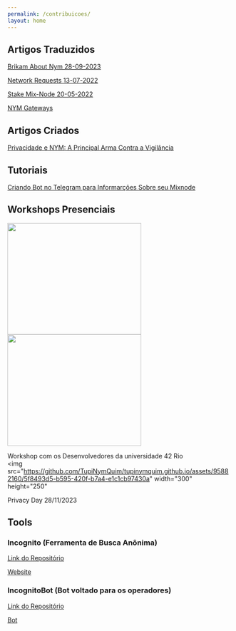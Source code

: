 ```yaml
---
permalink: /contribuicoes/
layout: home
---
```


## Artigos Traduzidos

[Brikam About Nym 28-09-2023](https://tupinymquim.github.io/brikam-about-nym)

[Network Requests 13-07-2022](https://tupinymquim.github.io/network-requests)

[Stake Mix-Node 20-05-2022](https://tupinymquim.github.io/mix-node)

[NYM Gateways](https://medium.com/@nymportugues/nym-gateways-port%C3%B5es-%C3%A0-privacidade-add5ebf541c5)

## Artigos Criados

[Privacidade e NYM: A Principal Arma Contra a Vigilância](https://vitorsantanna.medium.com/privacidade-e-nym-a-principal-arma-contra-a-vigil%C3%A2ncia-d281ced6f3a6)

## Tutoriais

[Criando Bot no Telegram para Informarções Sobre seu Mixnode](https://vitorsantanna.hashnode.dev/criando-um-bot-do-telegram-para-mostrar-as-informacoes-sobre-seu-mixnode)

## Workshops Presenciais
<img src="https://github.com/TupiNymQuim/tupinymquim.github.io/assets/95882160/f2fd2bc7-3f6c-49e8-83e4-3c99f90aa4e0" width="300" height="250"/>
<img src="https://github.com/TupiNymQuim/tupinymquim.github.io/assets/95882160/feb04192-b947-456f-b3ae-46bf987f56d7" width="300" height="250"/>


Workshop com os Desenvolvedores da universidade 42 Rio
<br>
<img src="https://github.com/TupiNymQuim/tupinymquim.github.io/assets/95882160/5f8493d5-b595-420f-b7a4-e1c1cb97430a" width="300" height="250"</img>
<br>

Privacy Day 28/11/2023

## Tools

### Incognito (Ferramenta de Busca Anônima)
[Link do Repositório](https://github.com/TupiNymQuim/search)

[Website](https://incognito-livid-nu.vercel.app/)

### IncognitoBot (Bot voltado para os operadores)
[Link do Repositório](https://github.com/TupiNymQuim/IncognitoBot)

[Bot](https://web.telegram.org/k/#@tupinymquim_bot)



